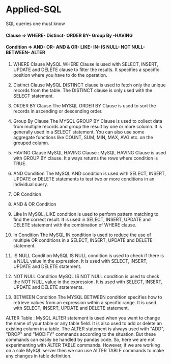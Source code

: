 # Applied-SQL
SQL queries one must know
#### Clause => WHERE- Distinct- ORDER BY- Group By -HAVING
#### Condition => AND- OR- AND & OR- LIKE- IN- IS NULL- NOT NULL- BETWEEN- ALTER
####


1. WHERE Clause
MySQL WHERE Clause is used with SELECT, INSERT, UPDATE and DELETE clause to filter the results. It specifies a specific position where you have to do the operation.

2. Distinct Clause
MySQL DISTINCT clause is used to fetch only the unique records from the table. The DISTINCT clause is only used with the SELECT statement.

3. ORDER BY Clause
The MYSQL ORDER BY Clause is used to sort the records in ascending or descending order.

4. Group By Clause
The MYSQL GROUP BY Clause is used to collect data from multiple records and group the result by one or more column. It is generally used in a SELECT statement. You can also use some aggregate functions like COUNT, SUM, MIN, MAX, AVG etc. on the grouped column.

5. HAVING Clause
MySQL HAVING Clause : MySQL HAVING Clause is used with GROUP BY clause. It always returns the rows where condition is TRUE.

6. AND Condition
The MySQL AND condition is used with SELECT, INSERT, UPDATE or DELETE statements to test two or more conditions in an individual query.

7. OR Condition
8. AND & OR Condition
9. Like
In MySQL, LIKE condition is used to perform pattern matching to find the correct result. It is used in SELECT, INSERT, UPDATE and DELETE statement with the combination of WHERE clause.

10. In Condition
The MySQL IN condition is used to reduce the use of multiple OR conditions in a SELECT, INSERT, UPDATE and DELETE statement.

11. IS NULL Condition
MySQL IS NULL condition is used to check if there is a NULL value in the expression. It is used with SELECT, INSERT, UPDATE and DELETE statement.

12. NOT NULL Condition
MySQL IS NOT NULL condition is used to check the NOT NULL value in the expression. It is used with SELECT, INSERT, UPDATE and DELETE statements.

13. BETWEEN Condition
The MYSQL BETWEEN condition specifies how to retrieve values from an expression within a specific range. It is used with SELECT, INSERT, UPDATE and DELETE statement.

ALTER Table :
MySQL ALTER statement is used when you want to change the name of your table or any table field. It is also used to add or delete an existing column in a table. The ALTER statement is always used with "ADD", "DROP" and "MODIFY" commands according to the situation. But these commands can easily be handled by pandas code. So, here we are not experimenting with ALTER TABLE commands. However, if we are working on a sole MySQL server then we can use ALTER TABLE commands to make any changes in table definition.
